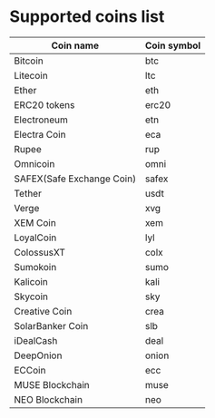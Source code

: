 # Supported coins list

Coin name | Coin symbol
--------- | -----------
Bitcoin | btc
Litecoin | ltc
Ether | eth
ERC20 tokens | erc20
Electroneum | etn
Electra Coin | eca
Rupee | rup
Omnicoin | omni
SAFEX(Safe Exchange Coin) | safex
Tether | usdt
Verge | xvg
XEM Coin | xem
LoyalCoin | lyl
ColossusXT | colx
Sumokoin | sumo
Kalicoin | kali
Skycoin | sky
Creative Coin | crea
SolarBanker Coin | slb
iDealCash | deal
DeepOnion | onion
ECCoin | ecc
MUSE Blockchain | muse
NEO Blockchain | neo
